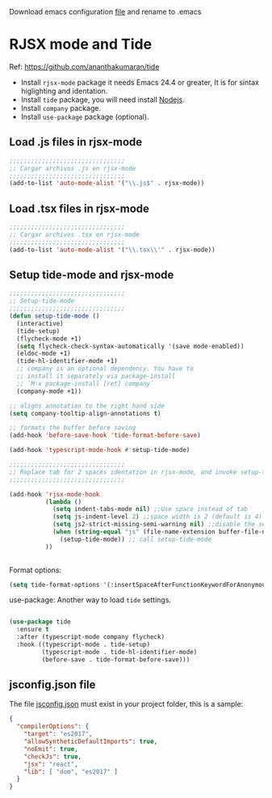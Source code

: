<!-- TITLE: Emacs/Reactjs -->

 Download emacs configuration <a href="/uploads/emacs/dotemacsjsreact.lisp" download> file</a> and rename to .emacs
# RJSX mode and Tide

Ref: https://github.com/ananthakumaran/tide

* Install `rjsx-mode` package it needs Emacs 24.4 or greater, It is for sintax higlighting and identation.
* Install `tide` package, you will need install [Nodejs](/javascript/nodejs).
* Install `company` package.
* Install `use-package` package (optional).

## Load .js files in rjsx-mode


```lisp
;;;;;;;;;;;;;;;;;;;;;;;;;;;;;;;;
;; Cargar archivos .js en rjsx-mode
;;;;;;;;;;;;;;;;;;;;;;;;;;;;;;;;
(add-to-list 'auto-mode-alist '("\\.js$" . rjsx-mode))
```

## Load .tsx files in rjsx-mode

```lisp
;;;;;;;;;;;;;;;;;;;;;;;;;;;;;;;;
;; Cargar archivos .tsx en rjsx-mode
;;;;;;;;;;;;;;;;;;;;;;;;;;;;;;;;
(add-to-list 'auto-mode-alist '("\\.tsx\\'" . rjsx-mode))
```


## Setup tide-mode and rjsx-mode


```lisp
;;;;;;;;;;;;;;;;;;;;;;;;;;;;;;;;                                                                                                                                                                               
;; Setup-tide-mode                                                                                                                                                           
;;;;;;;;;;;;;;;;;;;;;;;;;;;;;;;;                                                                                                                                                                               
(defun setup-tide-mode ()
  (interactive)
  (tide-setup)
  (flycheck-mode +1)
  (setq flycheck-check-syntax-automatically '(save mode-enabled))
  (eldoc-mode +1)
  (tide-hl-identifier-mode +1)
  ;; company is an optional dependency. You have to
  ;; install it separately via package-install
  ;; `M-x package-install [ret] company`
  (company-mode +1))

;; aligns annotation to the right hand side
(setq company-tooltip-align-annotations t)

;; formats the buffer before saving
(add-hook 'before-save-hook 'tide-format-before-save)

(add-hook 'typescript-mode-hook #'setup-tide-mode)
```


```lisp
;;;;;;;;;;;;;;;;;;;;;;;;;;;;;;;;                                                                                                                                                                               
;; Replace tab for 2 spaces identation in rjsx-mode, and invoke setup-tide-mode                                                                                                                                                            
;;;;;;;;;;;;;;;;;;;;;;;;;;;;;;;;                                                                                                                                                                               

(add-hook 'rjsx-mode-hook
          (lambda ()
            (setq indent-tabs-mode nil) ;;Use space instead of tab                                                                                                                                             
            (setq js-indent-level 2) ;;space width is 2 (default is 4)                                                                                                                                         
            (setq js2-strict-missing-semi-warning nil) ;;disable the semicolon warning                                                                                                                         
            (when (string-equal "js" (file-name-extension buffer-file-name))
              (setup-tide-mode)) ;; call setup-tide-mode 
          ))
						
```

Format options:


```lisp
(setq tide-format-options '(:insertSpaceAfterFunctionKeywordForAnonymousFunctions t :placeOpenBraceOnNewLineForFunctions nil))
```

use-package:  Another way to load `tide` settings.

```lisp

(use-package tide
  :ensure t
  :after (typescript-mode company flycheck)
  :hook ((typescript-mode . tide-setup)
         (typescript-mode . tide-hl-identifier-mode)
         (before-save . tide-format-before-save)))
```


## jsconfig.json file

The file <a href="/uploads/reactjs/jsconfig.json" download>jsconfig.json</a> must exist in your project folder, this is a sample:


```json
{
  "compilerOptions": {
    "target": "es2017",
    "allowSyntheticDefaultImports": true,
    "noEmit": true,
    "checkJs": true,
    "jsx": "react",
    "lib": [ "dom", "es2017" ]
  }
}
```




